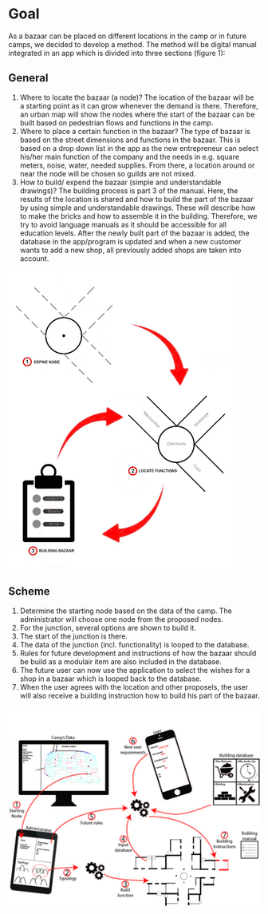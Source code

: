 # Goal 
As a bazaar can be placed on different locations in the camp or in future camps, we
decided to develop a method. The method will be digital manual integrated in an app which
is divided into three sections (figure 1):

## General
1. Where to locate the bazaar (a node)?
The location of the bazaar will be a starting point as it can grow whenever the demand is there. Therefore, an urban map will show the nodes where the start of the bazaar can be built based on pedestrian flows and functions in the camp.
2. Where to place a certain function in the bazaar?
The type of bazaar is based on the street dimensions and functions in the bazaar. This is based on a drop down list in the app as the new entrepreneur can select his/her main function of the company and the needs in e.g. square meters, noise, water, needed supplies. From there, a location around or near the node will be chosen so guilds are not mixed.
3. How to build/ expend the bazaar (simple and understandable drawings)?
The building process is part 3 of the manual. Here, the results of the location is shared and how to build the part of the bazaar by using simple and understandable drawings. These will describe how to make the bricks and how to assemble it in the building. Therefore, we try to avoid language manuals as it should be accessible for all education levels. After the newly built part of the bazaar is added, the database in the app/program is updated and when a new customer wants to add a new shop, all previously added shops are taken into account.

<img src="Goal_main.jpg"  width="auto" height="600">


## Scheme
1. Determine the starting node based on the data of the camp. The administrator will choose one node from the proposed nodes. 
2. For the junction, several options are shown to build it. 
3. The start of the junction is there.
4. The data of the junction (incl. functionality) is looped to the database.
5. Rules for future development and instructions of how the bazaar should be build as a modulair item are also included in the database. 
6. The future user can now use the application to select the wishes for a shop in a bazaar which is looped back to the database. 
7. When the user agrees with the location and other proposels, the user will also receive a building instruction how to build his part of the bazaar. 

<img src="Goal_scheme.jpg"  width="700" height="auto">